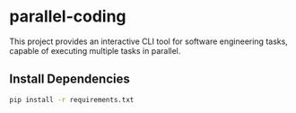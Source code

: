 # parallel-coding

This project provides an interactive CLI tool for software engineering tasks, capable of executing multiple tasks in parallel.

## Install Dependencies
```bash
pip install -r requirements.txt
```
